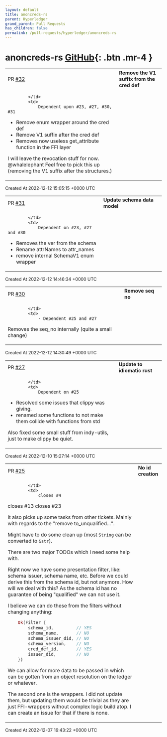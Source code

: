 ```yaml
---
layout: default
title: anoncreds-rs
parent: Hyperledger
grand_parent: Pull Requests
has_children: false
permalink: /pull-requests/hyperledger/anoncreds-rs
---
```


# anoncreds-rs <span class="fs-3 right-align">[GitHub](https://github.com/hyperledger/anoncreds-rs){: .btn .mr-4 }</span>


<div>
    <table>
        <tr>
            <td>
                PR <a href="https://github.com/hyperledger/anoncreds-rs/pull/32" class=".btn">#32</a>
            </td>
            <td>
                <b>
                    Remove the V1 suffix from the cred def
                </b>
            </td>
        </tr>
        <tr>
            <td>
                
            </td>
            <td>
                Dependent upon #23, #27, #30, #31

- Remove enum wrapper around the cred def
- Remove V1 suffix after the cred def
- Removes now useless get_attribute function in the FFI layer

I will leave the revocation stuff for now. @whalelephant Feel free to pick this up (removing the V1 suffix after the structures.)
            </td>
        </tr>
    </table>
    <div class="right-align">
        Created At 2022-12-12 15:05:15 +0000 UTC
    </div>
</div>

<div>
    <table>
        <tr>
            <td>
                PR <a href="https://github.com/hyperledger/anoncreds-rs/pull/31" class=".btn">#31</a>
            </td>
            <td>
                <b>
                    Update schema data model
                </b>
            </td>
        </tr>
        <tr>
            <td>
                
            </td>
            <td>
                Dependent on #23, #27 and #30

- Removes the ver from the schema
- Rename attrNames to attr_names
- remove internal SchemaV1 enum wrapper
            </td>
        </tr>
    </table>
    <div class="right-align">
        Created At 2022-12-12 14:46:34 +0000 UTC
    </div>
</div>

<div>
    <table>
        <tr>
            <td>
                PR <a href="https://github.com/hyperledger/anoncreds-rs/pull/30" class=".btn">#30</a>
            </td>
            <td>
                <b>
                    Remove seq no
                </b>
            </td>
        </tr>
        <tr>
            <td>
                
            </td>
            <td>
                - Dependent #25 and #27

Removes the seq_no internally (quite a small change)
            </td>
        </tr>
    </table>
    <div class="right-align">
        Created At 2022-12-12 14:30:49 +0000 UTC
    </div>
</div>

<div>
    <table>
        <tr>
            <td>
                PR <a href="https://github.com/hyperledger/anoncreds-rs/pull/27" class=".btn">#27</a>
            </td>
            <td>
                <b>
                    Update to idiomatic rust
                </b>
            </td>
        </tr>
        <tr>
            <td>
                
            </td>
            <td>
                Dependent on #25 
- Resolved some issues that clippy was giving. 
- renamed some functions to not make them collide with functions from std

Also fixed some small stuff from indy-utils, just to make clippy be quiet.
            </td>
        </tr>
    </table>
    <div class="right-align">
        Created At 2022-12-10 15:27:14 +0000 UTC
    </div>
</div>

<div>
    <table>
        <tr>
            <td>
                PR <a href="https://github.com/hyperledger/anoncreds-rs/pull/25" class=".btn">#25</a>
            </td>
            <td>
                <b>
                    No id creation
                </b>
            </td>
        </tr>
        <tr>
            <td>
                
            </td>
            <td>
                closes #4
closes #13 
closes #23 

It also picks up some tasks from other tickets. Mainly with regards to the "remove to_unqualified...".

Might have to do some clean up (most `String` can be converted to `&str`).

There are two major TODOs which I need some help with. 

Right now we have some presentation filter, like: schema issuer, schema name, etc. Before we could derive this from the schema id, but not anymore. How will we deal with this? As the schema id has no guarantee of being "qualified" we can not use it. 

I believe we can do these from the filters without changing anything:

```rust
    Ok(Filter {
        schema_id,         // YES
        schema_name,       // NO
        schema_issuer_did, // NO
        schema_version,    // NO
        cred_def_id,       // YES
        issuer_did,        // NO
    })
```
We can allow for more data to be passed in which can be gotten from an object resolution on the ledger or whatever.

The second one is the wrappers. I did not update them, but updating them would be trivial as they are just FFI-wrappers without complex logic build atop. I can create an issue for that if there is none. 
            </td>
        </tr>
    </table>
    <div class="right-align">
        Created At 2022-12-07 16:43:22 +0000 UTC
    </div>
</div>

